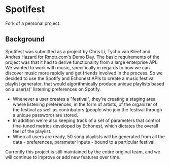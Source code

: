 # Spotifest

Fork of a personal project.

## Background

Spotifest was submitted as a project by Chris Li, Tycho van Kleef and Andres Hazard for Rmotr.com's Demo Day.
The basic requirements of the project was that it had to derive functionality from a large enterprise API. We wanted
to work with music, specifically in regards to how we can discover music more rapidly and get friends involved in the
process. So we decided to use the Spotify and Echonest APIs to create a music festival playlist generator, that would 
algorithmically produce unique playlists based on a user(s)' listening preferences on Spotify. 

- Whenever a user creates a "festival", they're creating a staging area where listening preferences, in the form of artists, of the organizer of the
festival as well as contributors (people who join the festival through a unique password) are stored. 
- In addition we're also keeping track of a set of parameters that control fine-tuned metrics developed by Echonest, which dictates the overall
feel of the playlist. 
- When all users are ready, 50 song playlists will be generated from all the data - preferences, parameter inputs - bound 
to a particular festival.

Currently this project is still maintained by the entire original team, and we will continue to improve or add new features
over time.

